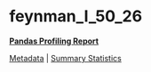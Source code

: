 # feynman_I_50_26

[**Pandas Profiling Report**](https://epistasislab.github.io/pmlb/profile/feynman_I_50_26.html)

[Metadata](metadata.yaml) | [Summary Statistics](summary_stats.tsv)

